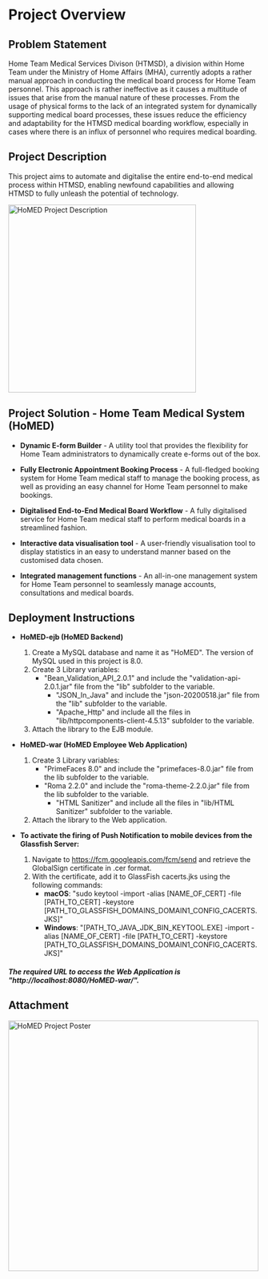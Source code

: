 # Project Overview
## Problem Statement
Home Team Medical Services Divison (HTMSD), a division within Home Team under the Ministry of Home Affairs (MHA), currently adopts a rather manual approach in conducting the medical board process for Home Team personnel. This approach is rather ineffective as it causes a multitude of issues that arise from the manual nature of these processes. From the usage of physical forms to the lack of an integrated system for dynamically supporting medical board processes, these issues reduce the efficiency and adaptability for the HTMSD medical boarding workflow, especially in cases where there is an influx of personnel who requires medical boarding.

## Project Description
This project aims to automate and digitalise the entire end-to-end medical process within HTMSD, enabling newfound capabilities and allowing HTMSD to fully unleash the potential of technology.

<img src="https://i.imgur.com/iKvNvbX.gif" alt="HoMED Project Description" width="375"/>

## Project Solution - Home Team Medical System (HoMED)
+ <b>Dynamic E-form Builder</b> - A utility tool that provides the flexibility for Home Team administrators to dynamically create e-forms out of the box.

+ <b>Fully Electronic Appointment Booking Process</b> - A full-fledged booking system for Home Team medical staff to manage the booking process, as well as providing an easy channel for Home Team personnel to make bookings.

+ <b>Digitalised End-to-End Medical Board Workflow</b> - A fully digitalised service for Home Team medical staff to perform medical boards in a streamlined fashion.

+ <b>Interactive data visualisation tool</b> - A user-friendly visualisation tool to display statistics in an easy to understand manner based on the customised data chosen.

+ <b>Integrated management functions</b> - An all-in-one management system for Home Team personnel to seamlessly manage accounts, consultations and medical boards.

## Deployment Instructions
+ <b>HoMED-ejb (HoMED Backend)</b>
  1. Create a MySQL database and name it as "HoMED". The version of MySQL used in this project is 8.0.
  2. Create 3 Library variables:
     + "Bean_Validation_API_2.0.1" and include the "validation-api-2.0.1.jar" file from the "lib" subfolder to the variable.
	   + "JSON_In_Java" and include the "json-20200518.jar" file from the "lib" subfolder to the variable.
	   + "Apache_Http" and include all the files in "lib/httpcomponents-client-4.5.13" subfolder to the variable.
  3. Attach the library to the EJB module.

+ <b>HoMED-war (HoMED Employee Web Application)</b>
  1. Create 3 Library variables:
     + "PrimeFaces 8.0" and include the "primefaces-8.0.jar" file from the lib subfolder to the variable.
     + "Roma 2.2.0" and include the "roma-theme-2.2.0.jar" file from the lib subfolder to the variable.
	   + "HTML Sanitizer" and include all the files in "lib/HTML Sanitizer" subfolder to the variable.
  2. Attach the library to the Web application.

+ <b>To activate the firing of Push Notification to mobile devices from the Glassfish Server:</b>
  1. Navigate to https://fcm.googleapis.com/fcm/send and retrieve the GlobalSign certificate in .cer format. 
  2. With the certificate, add it to GlassFish cacerts.jks using the following commands:
	    + <b>macOS</b>: "sudo keytool -import -alias [NAME_OF_CERT] -file [PATH_TO_CERT] -keystore [PATH_TO_GLASSFISH_DOMAINS_DOMAIN1_CONFIG_CACERTS.JKS]"
      + <b>Windows</b>: "[PATH_TO_JAVA_JDK_BIN_KEYTOOL.EXE] -import -alias [NAME_OF_CERT] -file [PATH_TO_CERT] -keystore [PATH_TO_GLASSFISH_DOMAINS_DOMAIN1_CONFIG_CACERTS.JKS]"

##### The required URL to access the Web Application is "http://localhost:8080/HoMED-war/".

## Attachment
<img src="https://imgur.com/ov6owwU.png" alt="HoMED Project Poster" width="500"/>
